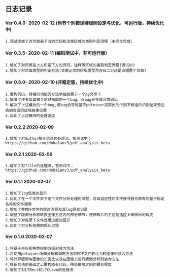 ## 日志记录

#### Ver 0.4.0-   2020-02-12  (尚有个别错误待规则设定与优化，可运行版，持续优化中)
    1.调试完成了对页面最下方的页码和注释区域的类别判定流程（未完全完成）

#### Ver 0.3.5-   2020-02-11  (编码测试中，非可运行版）
    1.增加了对页面最上方和最下方的页码，注释等区域的类别判定流程(调试中)
    2.增加了对页面类型的判定方法(文献正文的排版类型为左右二分还是占据整个页面)

#### Ver 0.3.0-   2020-02-10  (非稳定版，持续优化中)
    1.重构代码，将相似功能的方法单独放置于一个py文件下
    2.解决了作者及其相关信息抽取的一个bug，该bug会导致异常退出
    3.解决了上述模块的一个bug,该bug会导致基于pdfminer提取出的个别不标准的识别结果无法找到合适的区域结束位置
    4.优化了上述模块的处理速度

#### Ver 0.2.2    2020-02-09    
    1.增加了对Author相关信息的处理流，暂测试中：https://github.com/Noba1anc3/pdf_analysis_beta

#### Ver 0.2.1    2020-02-09    
    1.增加了对Title的处理流，暂测试中：https://github.com/Noba1anc3/pdf_analysis_beta

#### Ver 0.1.1    2020-02-07    
    1.增加了log信息的显示
    2.优化了在一个文件夹下逐个文件分析处理的流程，将自适应性的文件搜寻替代原有的基于指定名称的文件搜索
    3.增加了非PDF文件的跳过流程及其log信息记录
    4.调整了版面分析和转换图像方法内的部分细节，使修改后的方法能适应上面做出的改变
    5.增加了对目录下文件处理进度的显示
    6.优化了对分析结果的保存过程
    
#### Ver 0.1.0    2020-02-07    
    1.将基于坐标和种类绘制方框封装为方法
    2.将使用pdfminer版面分析和调用方法将PDF文件转化为转图像封装为方法
    3.将计算版面与图像的长宽比以及在图像上进行版面分析封装为方法
    4.在新方法的基础之上重构原有代码，降低模块之间的耦合程度
    5.增加了对LTRect和LTCurve的处理流


